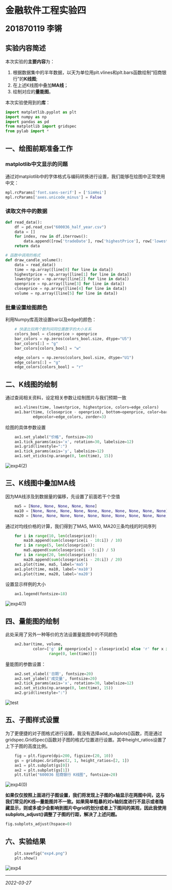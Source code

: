 # 金融软件工程实验四

<font size=5>**201870119 李锵**</font>

## 实验内容简述

本次实验的**主要内容**为：

1. 根据数据集中的半年数据，以天为单位用plt.vlines和plt.bars函数绘制“招商银行”的**K线图**;
2. 在上述K线图中叠加**MA线**；
3. 绘制对应的**量能图**。

本次实验使用到的**库**：

```python
import matplotlib.pyplot as plt
import numpy as np
import pandas as pd
from matplotlib import gridspec
from pylab import *
```



## 一、绘图前期准备工作

### matplotlib中文显示的问题

通过对matplotlib中的字体格式与编码转换进行设置，我们能够在绘图中正常使用中文：

```python
mpl.rcParams['font.sans-serif'] = ['SimHei']
mpl.rcParams['axes.unicode_minus'] = False
```

### 读取文件中的数据

```python
def read_data():
    df = pd.read_csv("600036_half_year.csv")
    data = []
    for index, row in df.iterrows():
        data.append([row['tradeDate'], row['highestPrice'], row['lowestPrice'], row['openPrice'], row['closePrice'], row['turnoverVol']])
    return data

# 函数中调用的格式
def draw_candle_volume():
    data = read_data()
    time = np.array([line[0] for line in data])
    highestprice = np.array([line[1] for line in data])
    lowestprice = np.array([line[2] for line in data])
    openprice = np.array([line[3] for line in data])
    closeprice = np.array([line[4] for line in data])
    volume = np.array([line[5] for line in data])
```

### 批量设置绘图颜色

利用Numpy库高效设置bar以及edge的颜色：
```python
	# 快速比较两个数列间同位置数字的大小关系
    colors_bool = closeprice > openprice
    bar_colors = np.zeros(colors_bool.size, dtype="U5")
    bar_colors[:] = "g"
    bar_colors[colors_bool] = "w"

    edge_colors = np.zeros(colors_bool.size, dtype="U1")
    edge_colors[:] = "g"
    edge_colors[colors_bool] = "r"
```



## 二、K线图的绘制

通过查阅相关资料，设定相关参数让绘制图片与我们预期一致

```python
    ax1.vlines(time, lowestprice, highestprice, colors=edge_colors)
    ax1.bar(time, (closeprice - openprice), bottom=openprice, color=bar_colors,
            edgecolor=edge_colors, zorder=3)
```

绘图的具体参数设置

```python
    ax1.set_ylabel("价格", fontsize=20)
    ax1.tick_params(axis='x', rotation=30, labelsize=12)
    ax1.grid(linestyle=":")
    ax1.tick_params(axis='y', labelsize=12)
    ax1.set_xticks(np.arange(0, len(time), 15))
```

![exp4(2)](G:\lq201870119\exp4\exp4(2).png)




## 三、K线图中叠加MA线

因为MA线涉及到数据量的偏移，先设置了前面若干个空值

```python
	ma5 = [None, None, None, None, None]
    ma10 = [None, None, None, None, None, None, None, None, None, None]
    ma20 = [None, None, None, None, None, None, None, None, None, None, None, None, None, None, None, None, None, None, None, None]
```

通过对均线价格的计算，我们得到了MA5, MA10, MA20三条均线的时间序列

```python
    for i in range(10, len(closeprice)):
        ma10.append(sum(closeprice[i - 10:i]) / 10)
    for i in range(5, len(closeprice)):
        ma5.append(sum(closeprice[i - 5:i]) / 5)
    for i in range(20, len(closeprice)):
        ma20.append(sum(closeprice[i - 20:i]) / 20)
    ax1.plot(time, ma5, label='ma5')
    ax1.plot(time, ma10, label='ma10')
    ax1.plot(time, ma20, label='ma20')
```

设置显示样例的大小

```python
    ax1.legend(fontsize=18)
```

![exp4(1)](G:\lq201870119\exp4\exp4(1).png)

## 四、量能图的绘制

此处采用了另外一种等价的方法设置量能图中的不同颜色

```python
    ax2.bar(time, volume,
            color=['g' if openprice[x] > closeprice[x] else 'r' for x in
                   range(0, len(time))])
```

量能图的参数设置：

```python
    ax2.set_xlabel('日期', fontsize=20)
    ax2.set_ylabel('成交量', fontsize=20)
    ax2.tick_params(axis='x', rotation=30, labelsize=12)
    ax2.set_xticks(np.arange(0, len(time), 15))
    ax2.grid(linestyle=":")
```

![test](G:\lq201870119\exp4\test.png)



## 五、子图样式设置

为了更便捷的对子图格式进行设置，我没有选择add_subplots()函数，而是通过gridspec.GridSpec()函数对子图的格式/位置进行设置。其中height_ratios设置了上下子图的高度比例。

```python
 	fig = plt.figure(dpi=200, figsize=(20, 10))
    gs = gridspec.GridSpec(2, 1, height_ratios=[2, 1])
    ax1 = plt.subplot(gs[0])
    ax2 = plt.subplot(gs[1])
    plt.title("600036 招商银行 K线图", fontsize=20)
```

![exp4(0)](G:\lq201870119\exp4\exp4(0).png)

**如果仅仅按照上面进行子图设置，我们将发现上子图的x轴显示在两图中间，这与我们常见的K线—量能图并不一致。如果简单粗暴的对x轴刻度进行不显示或者隐藏显示，则或多或少会影响到图片中grid的划分或者上下图间的美观，因此我使用subplots_adjust()调整了子图的行距，解决了上述问题。**

```python
fig.subplots_adjust(hspace=0)
```



## 六、实验结果

```python
	plt.savefig("exp4.png")
    plt.show()
```

![exp4](G:\lq201870119\exp4\exp4.png)



-------------

*2022-03-27*
